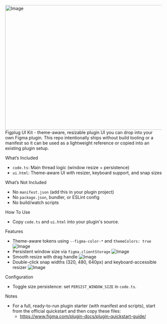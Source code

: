 <img width="1920" height="402" alt="Image" src="https://github.com/user-attachments/assets/b1fd628f-59ae-4052-994d-3e988df0489c" />
Figplug UI Kit - theme-aware, resizable plugin UI you can drop into your own Figma plugin. This repo intentionally ships without build tooling or a manifest so it can be used as a lightweight reference or copied into an existing plugin setup.


What’s Included
- `code.ts`: Main thread logic (window resize + persistence)
- `ui.html`: Theme-aware UI with resizer, keyboard support, and snap sizes

What’s Not Included
- No `manifest.json` (add this in your plugin project)
- No `package.json`, bundler, or ESLint config
- No build/watch scripts

How To Use
- Copy `code.ts` and `ui.html` into your plugin's source.

Features
- Theme-aware tokens using `--figma-color-*` and `themeColors: true`
![Image](https://github.com/user-attachments/assets/3671e727-4939-481d-bd09-f4c80b4c2c2b)
- Persistent window size via `figma.clientStorage`
![Image](https://github.com/user-attachments/assets/b2a89621-674a-430c-a754-85ae32f7ade4)
- Smooth resize with drag handle
![Image](https://github.com/user-attachments/assets/0ebea3a1-ffdc-458a-b3b8-d1adad849adb)
- Double-click snap widths (320, 480, 640px) and keyboard-accessible resizer
![Image](https://github.com/user-attachments/assets/208c4976-b70d-4b17-ac77-f12c1fbcfeb0)

Configuration
- Toggle size persistence: set `PERSIST_WINDOW_SIZE` in `code.ts`.

Notes
- For a full, ready-to-run plugin starter (with manifest and scripts), start from the official quickstart and then copy these files:
  - https://www.figma.com/plugin-docs/plugin-quickstart-guide/
